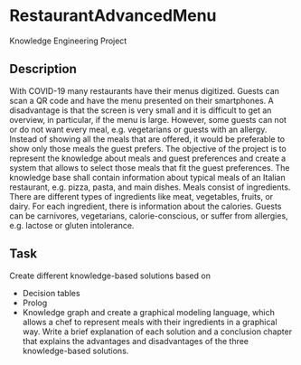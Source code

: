 # RestaurantAdvancedMenu
 Knowledge Engineering Project 

## Description
With COVID-19 many restaurants have their menus digitized. Guests can scan a QR code
and have the menu presented on their smartphones. A disadvantage is that the screen is
very small and it is difficult to get an overview, in particular, if the menu is large. However,
some guests can not or do not want every meal, e.g. vegetarians or guests with an allergy.
Instead of showing all the meals that are offered, it would be preferable to show only those
meals the guest prefers.
The objective of the project is to represent the knowledge about meals and guest
preferences and create a system that allows to select those meals that fit the guest
preferences.
The knowledge base shall contain information about typical meals of an Italian restaurant,
e.g. pizza, pasta, and main dishes.
Meals consist of ingredients. There are different types of ingredients like meat, vegetables,
fruits, or dairy. For each ingredient, there is information about the calories.
Guests can be carnivores, vegetarians, calorie-conscious, or suffer from allergies, e.g.
lactose or gluten intolerance.
## Task
Create different knowledge-based solutions based on
- Decision tables
- Prolog
- Knowledge graph
and create a graphical modeling language, which allows a chef to represent meals with their
ingredients in a graphical way.
Write a brief explanation of each solution and a conclusion chapter that explains the
advantages and disadvantages of the three knowledge-based solutions.
